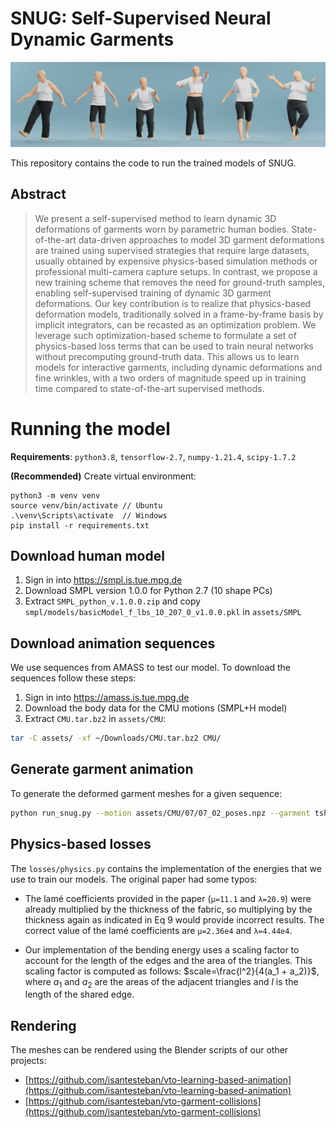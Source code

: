 # SNUG: Self-Supervised Neural Dynamic Garments
![Teaser](assets/images/snug.jpg "Teaser image")

This repository contains the code to run the trained models of SNUG.

## Abstract

> We present a self-supervised method to learn dynamic 3D deformations of garments worn by parametric human bodies. State-of-the-art data-driven approaches to model 3D garment deformations are trained using supervised strategies that require large datasets, usually obtained by expensive physics-based simulation methods or professional multi-camera capture setups. In contrast, we propose a new training scheme that removes the need for ground-truth samples, enabling self-supervised training of dynamic 3D garment deformations. Our key contribution is to realize that  physics-based deformation models, traditionally solved in a frame-by-frame basis by implicit integrators, can be recasted as an optimization problem. We leverage such optimization-based scheme to formulate a set of physics-based loss terms that can be used to train neural networks without precomputing ground-truth data. This allows us to learn models for interactive garments, including dynamic deformations and fine wrinkles, with a two orders of magnitude speed up in training time compared to state-of-the-art supervised methods.  

# Running the model

**Requirements**: ```python3.8```, ```tensorflow-2.7```, ```numpy-1.21.4```, ```scipy-1.7.2```

**(Recommended)** Create virtual environment:
```
python3 -m venv venv
source venv/bin/activate // Ubuntu
.\venv\Scripts\activate  // Windows
pip install -r requirements.txt
```

## Download human model

1. Sign in into https://smpl.is.tue.mpg.de
2. Download SMPL version 1.0.0 for Python 2.7 (10 shape PCs)
3. Extract ```SMPL_python_v.1.0.0.zip``` and copy ```smpl/models/basicModel_f_lbs_10_207_0_v1.0.0.pkl``` in ```assets/SMPL```

## Download animation sequences

We use sequences from AMASS to test our model. To download the sequences follow these steps:
1. Sign in into https://amass.is.tue.mpg.de
2. Download the body data for the CMU motions (SMPL+H model)
3. Extract ```CMU.tar.bz2``` in ```assets/CMU```:  
```sh
tar -C assets/ -xf ~/Downloads/CMU.tar.bz2 CMU/ 
```

## Generate garment animation

To generate the deformed garment meshes for a given sequence:

```sh
python run_snug.py --motion assets/CMU/07/07_02_poses.npz --garment tshirt  --savedir tmp/07_02
```

## Physics-based losses

The `losses/physics.py` contains the implementation of the energies that we use to train our models. The original paper had some typos:
- The lamé coefficients provided in the paper (`μ=11.1` and `λ=20.9`) were already multiplied by the thickness of the fabric, so multiplying by the thickness again as indicated in Eq 9 would provide incorrect results. The correct value of the lamé coefficients are `μ=2.36e4` and `λ=4.44e4`.  

- Our implementation of the bending energy uses a scaling factor to account for the length of the edges and the area of the triangles. This scaling factor is computed as follows: $scale=\frac{l^2}{4(a_1 + a_2)}$, where $a_1$ and $a_2$ are the areas of the adjacent triangles and $l$ is the length of the shared edge.

## Rendering
The meshes can be rendered using the Blender scripts of our other projects:

- [https://github.com/isantesteban/vto-learning-based-animation](https://github.com/isantesteban/vto-learning-based-animation)
- [https://github.com/isantesteban/vto-garment-collisions](https://github.com/isantesteban/vto-garment-collisions)
